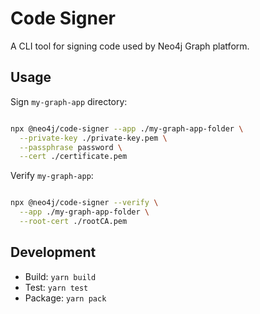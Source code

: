 # Code Signer

A CLI tool for signing code used by Neo4j Graph platform.

## Usage

Sign `my-graph-app` directory:

```bash

npx @neo4j/code-signer --app ./my-graph-app-folder \
  --private-key ./private-key.pem \
  --passphrase password \
  --cert ./certificate.pem
```

Verify `my-graph-app`:

```bash

npx @neo4j/code-signer --verify \
  --app ./my-graph-app-folder \
  --root-cert ./rootCA.pem
```

## Development

- Build: `yarn build`
- Test: `yarn test`
- Package: `yarn pack`
